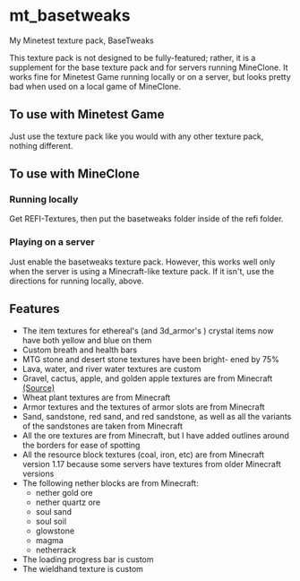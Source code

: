 # mt_basetweaks
My Minetest texture pack, BaseTweaks

This texture pack is not designed to be fully-featured;
rather, it is a supplement for the base texture pack and
for servers running MineClone. It works fine for Minetest
Game running locally or on a server, but looks pretty bad
when used on a local game of MineClone.

## To use with Minetest Game
Just use the texture pack like you would with any other
texture pack, nothing different.

## To use with MineClone
### Running locally
Get REFI-Textures, then put the basetweaks folder inside
of the refi folder.

### Playing on a server
Just enable the basetweaks texture pack. However, this
works well only when the server is using a Minecraft-like
texture pack. If it isn't, use the directions for running
locally, above.

## Features
- The item textures for ethereal's (and 3d_armor's )
  crystal items now have both yellow and blue on them
- Custom breath and health bars
- MTG stone and desert stone textures have been bright-
  ened by 75%
- Lava, water, and river water textures are custom
- Gravel, cactus, apple, and golden apple textures are
  from Minecraft [(Source)](https://github.com/KygekDev/default-textures)
- Wheat plant textures are from Minecraft
- Armor textures and the textures of armor slots are
  from Minecraft
- Sand, sandstone, red sand, and red sandstone, as well
  as all the variants of the sandstones are taken from
  Minecraft
- All the ore textures are from Minecraft, but I have
  added outlines around the borders for ease of spotting
- All the resource block textures (coal, iron, etc) are
  from Minecraft version 1.17 because some servers have
  textures from older Minecraft versions
- The following nether blocks are from Minecraft:
  - nether gold ore
  - nether quartz ore
  - soul sand
  - soul soil
  - glowstone
  - magma
  - netherrack
- The loading progress bar is custom
- The wieldhand texture is custom
